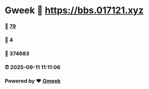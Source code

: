 # Gweek :link: https://bbs.017121.xyz 
### :page_facing_up: [79](https://bbs.017121.xyz/tag.html) 
### :speech_balloon: 4 
### :hibiscus: 374683 
### :alarm_clock: 2025-09-11 11:11:06 
### Powered by :heart: [Gmeek](https://github.com/Meekdai/Gmeek)
